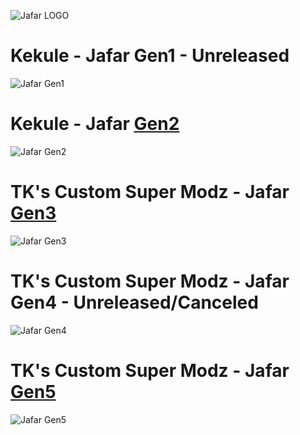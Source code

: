 ![Jafar LOGO](https://github.com/TKsCustomSuperModz/Jafar/blob/main/Images/Jafar%20Logo%20(BIG).png?raw=true)


# Kekule - Jafar Gen1 - Unreleased

![Jafar Gen1](https://github.com/TKsCustomSuperModz/Jafar/blob/main/Images/Gen1%20-%20Kekule%20(UNRELEASED).png?raw=true)


# Kekule - Jafar [Gen2](https://github.com/TKsCustomSuperModz/Jafar/tree/main/Jafar%20Chip%20-%20Gen%202)

![Jafar Gen2](https://github.com/TKsCustomSuperModz/Jafar/blob/main/Images/Gen2%20-%20Kekule.png?raw=true)


# TK's Custom Super Modz - Jafar [Gen3](https://github.com/TKsCustomSuperModz/Jafar/tree/main/Jafar%20Chip%20-%20Gen%203)

![Jafar Gen3](https://github.com/TKsCustomSuperModz/Jafar/blob/main/Images/Gen3%20-%20TKs%20Custom%20Super%20Modz.png?raw=true)


# TK's Custom Super Modz - Jafar Gen4 - Unreleased/Canceled

![Jafar Gen4](https://github.com/TKsCustomSuperModz/Jafar/blob/main/Images/Gen4%20%20-%20TKs%20Custom%20Super%20Modz%20(UNRELEASED).png?raw=true)


# TK's Custom Super Modz - Jafar [Gen5](https://github.com/TKsCustomSuperModz/Jafar/tree/main/Jafar%20Chip%20-%20Gen%205)

![Jafar Gen5](https://github.com/TKsCustomSuperModz/Jafar/blob/main/Images/Gen5%20%20-%20TKs%20Custom%20Super%20Modz.png?raw=true)
